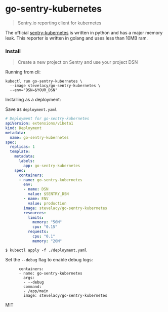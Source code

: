 # go-sentry-kubernetes
> Sentry.io reporting client for kubernetes


The official [sentry-kubernetes](https://github.com/getsentry/sentry-kubernetes) is written in python and has a major memory leak. This reporter is written in golang and uses less than 10MB ram.


### Install
> Create a new project on Sentry and use your project DSN

Running from cli:
```
kubectl run go-sentry-kubernetes \
  --image stevelacy/go-sentry-kubernetes \
  --env="DSN=$YOUR_DSN"
```

Installing as a deployment:


Save as `deployment.yaml`

```yaml
# Deployment for go-sentry-kubernetes
apiVersion: extensions/v1beta1
kind: Deployment
metadata:
  name: go-sentry-kubernetes
spec:
  replicas: 1
  template:
    metadata:
      labels:
        app: go-sentry-kubernetes
    spec:
      containers:
      - name: go-sentry-kubernetes
        env:
        - name: DSN
          value: $SENTRY_DSN
        - name: ENV
          value: production
        image: stevelacy/go-sentry-kubernetes
        resources:
          limits:
            memory: "50M"
            cpu: "0.15"
          requests:
            cpu: "0.1"
            memory: "20M"
```

`$ kubectl apply -f ./deployment.yaml`


Set the `--debug` flag to enable debug logs:

```
      containers:
      - name: go-sentry-kubernetes
        args:
        - --debug
        command:
        - /app/main
        image: stevelacy/go-sentry-kubernetes

```


MIT
